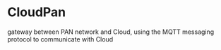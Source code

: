 CloudPan
========

gateway between PAN network and Cloud, using the MQTT messaging protocol to communicate with Cloud
